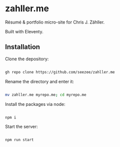 # zahller.me

Résumé & portfolio micro-site for Chris J. Zähller.

Built with Eleventy.

## Installation

Clone the depository:

```bash

gh repo clone https://github.com/seezee/zahller.me

```

Rename the directory and enter it:

```bash

mv zahller.me myrepo.me; cd myrepo.me

```

Install the packages via node:

```bash

npm i

```

Start the server:

```bash

npm run start

```
